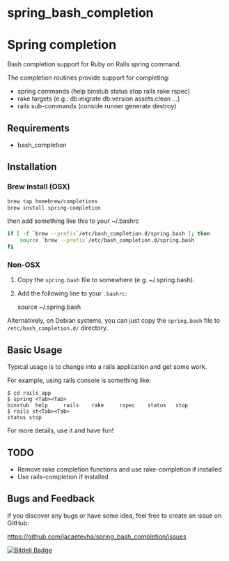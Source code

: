 spring_bash_completion
======================

# Spring completion
Bash completion support for Ruby on Rails spring command.

The completion routines provide support for completing:

* spring commands (help binstub status stop rails rake rspec)
* rake targets (e.g.: db:migrate db:version assets:clean ...)
* rails sub-commands (console runner generate destroy)

## Requirements

  * bash_completion

## Installation

### Brew install (OSX)
```bash
brew tap homebrew/completions
brew install spring-completion
```

then add something like this to your ~/.bashrc

```bash
if [ -f `brew --prefix`/etc/bash_completion.d/spring.bash ]; then
    source `brew --prefix`/etc/bash_completion.d/spring.bash
fi
```

### Non-OSX

  1. Copy the `spring.bash` file to somewhere (e.g. ~/.spring.bash).
  2. Add the following line to your `.bashrc`:

        source ~/.spring.bash

Alternatively, on Debian systems, you can just copy the `spring.bash` file to `/etc/bash_completion.d/` directory.

## Basic Usage

Typical usage is to change into a rails application and get some work.

For example, using rails console is something like:

    $ cd rails_app
    $ spring <Tab><Tab>
    binstub  help     rails    rake     rspec    status   stop
    $ rails st<Tab><Tab>
    status stop


For more details, use it and have fun!

## TODO
- Remove rake completion functions and use rake-completion if installed
- Use rails-completion if installed

## Bugs and Feedback

If you discover any bugs or have some idea, feel free to create an issue on GitHub:

<https://github.com/jacaetevha/spring_bash_completion/issues>


[![Bitdeli Badge](https://d2weczhvl823v0.cloudfront.net/jacaetevha/spring_bash_completion/trend.png)](https://bitdeli.com/free "Bitdeli Badge")
